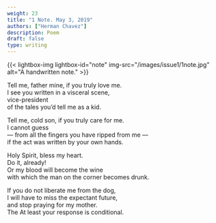 ```yaml
---
weight: 23
title: "1 Note. May 3, 2019"
authors: ["Herman Chavez"]
description: Poem
draft: false
type: writing
---
```


{{< lightbox-img lightbox-id="note" img-src="/images/issue1/1note.jpg" alt="A handwritten note." >}}

Tell me, father mine, if you truly love me.  
I see you written in a visceral scene,  
vice-president  
of the tales you’d tell me as a kid.

Tell me, cold son, if you truly care for me.  
I cannot guess  
— from all the fingers you have ripped from me —  
if the act was written by your own hands.

Holy Spirit, bless my heart.  
Do it, already!  
Or my blood will become the wine  
with which the man on the corner becomes drunk.

If you do not liberate me from the dog,  
I will have to miss the expectant future,  
and stop praying for my mother.  
The At least your response is conditional.
